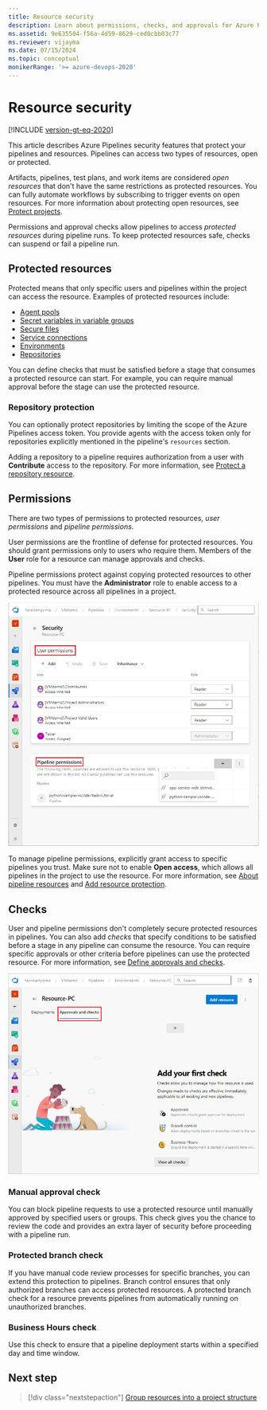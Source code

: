 ```yaml
---
title: Resource security
description: Learn about permissions, checks, and approvals for Azure Pipeline resources.
ms.assetid: 9e635504-f56a-4d59-8629-ced0cbb03c77
ms.reviewer: vijayma
ms.date: 07/15/2024
ms.topic: conceptual
monikerRange: '>= azure-devops-2020'
---
```


# Resource security

[!INCLUDE [version-gt-eq-2020](../../includes/version-gt-eq-2020.md)]

This article describes Azure Pipelines security features that protect your pipelines and resources. Pipelines can access two types of resources, open or protected.

Artifacts, pipelines, test plans, and work items are considered *open resources* that don't have the same restrictions as protected resources. You can fully automate workflows by subscribing to trigger events on open resources. For more information about protecting open resources, see [Protect projects](misc.md#protect-projects).

Permissions and approval checks allow pipelines to access *protected resources* during pipeline runs. To keep protected resources safe, checks can suspend or fail a pipeline run.

## Protected resources

Protected means that only specific users and pipelines within the project can access the resource. Examples of protected resources include:

- [Agent pools](../agents/agents.md)
- [Secret variables in variable groups](../library/variable-groups.md)
- [Secure files](../library/secure-files.md)
- [Service connections](../library/service-endpoints.md)
- [Environments](../process/environments.md)
- [Repositories](../process/repository-resource.md)

You can define checks that must be satisfied before a stage that consumes a protected resource can start. For example, you can require manual approval before the stage can use the protected resource.

### Repository protection

You can optionally protect repositories by limiting the scope of the Azure Pipelines access token. You provide agents with the access token only for repositories explicitly mentioned in the pipeline's `resources` section.

Adding a repository to a pipeline requires authorization from a user with **Contribute** access to the repository. For more information, see [Protect a repository resource](../process/repository-resource.md).

## Permissions

There are two types of permissions to protected resources, *user permissions* and *pipeline permissions*.

User permissions are the frontline of defense for protected resources. You should grant permissions only to users who require them. Members of the **User** role for a resource can manage approvals and checks.

Pipeline permissions protect against copying protected resources to other pipelines. You must have the **Administrator** role to enable access to a protected resource across all pipelines in a project.

![Screenshot of user and pipeline permissions.](media/pipeline-permissions.png)

To manage pipeline permissions, explicitly grant access to specific pipelines you trust. Make sure not to enable **Open access**, which allows all pipelines in the project to use the resource. For more information, see [About pipeline resources](../process/about-resources.md) and [Add resource protection](../library/add-resource-protection.md).


## Checks

User and pipeline permissions don't completely secure protected resources in pipelines. You can also add *checks* that specify conditions to be satisfied before a stage in any pipeline can consume the resource. You can require specific approvals or other criteria before pipelines can use the protected resource. For more information, see [Define approvals and checks](../process/approvals.md).

![Screenshot of configuring checks.](media/configure-checks.png)

### Manual approval check

You can block pipeline requests to use a protected resource until manually approved by specified users or groups. This check gives you the chance to review the code and provides an extra layer of security before proceeding with a pipeline run.

### Protected branch check

If you have manual code review processes for specific branches, you can extend this protection to pipelines. Branch control ensures that only authorized branches can access protected resources. A protected branch check for a resource prevents pipelines from automatically running on unauthorized branches.

### Business Hours check

Use this check to ensure that a pipeline deployment starts within a specified day and time window.

## Next step

> [!div class="nextstepaction"]
> [Group resources into a project structure](projects.md)

